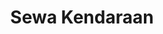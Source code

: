 ---
id: 78
title : Sewa Kendaraan
linkurl: https://drive.google.com/drive/folders/1zhb9SmmzMPXcYbE160nG6s-lqKAseV4r?usp=sharing
fitur : aspekpajak
createdTime : 31/07/2019
modifiedTime : 07/01/2020
topik: Mini Version
img: rent.png
---